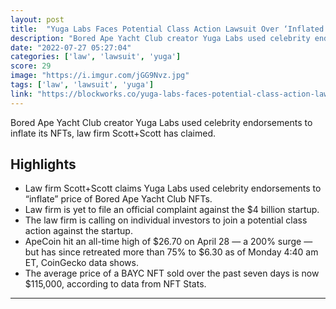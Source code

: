 ```yaml
---
layout: post
title:  "Yuga Labs Faces Potential Class Action Lawsuit Over ‘Inflated’ BAYC NFTs"
description: "Bored Ape Yacht Club creator Yuga Labs used celebrity endorsements to inflate its NFTs, law firm Scott+Scott has claimed."
date: "2022-07-27 05:27:04"
categories: ['law', 'lawsuit', 'yuga']
score: 29
image: "https://i.imgur.com/jGG9Nvz.jpg"
tags: ['law', 'lawsuit', 'yuga']
link: "https://blockworks.co/yuga-labs-faces-potential-class-action-lawsuit-over-inflated-bayc-nfts/"
---
```


Bored Ape Yacht Club creator Yuga Labs used celebrity endorsements to inflate its NFTs, law firm Scott+Scott has claimed.

## Highlights

- Law firm Scott+Scott claims Yuga Labs used celebrity endorsements to “inflate” price of Bored Ape Yacht Club NFTs.
- Law firm is yet to file an official complaint against the $4 billion startup.
- The law firm is calling on individual investors to join a potential class action against the startup.
- ApeCoin hit an all-time high of $26.70 on April 28 — a 200% surge — but has since retreated more than 75% to $6.30 as of Monday 4:40 am ET, CoinGecko data shows.
- The average price of a BAYC NFT sold over the past seven days is now $115,000, according to data from NFT Stats.

---
